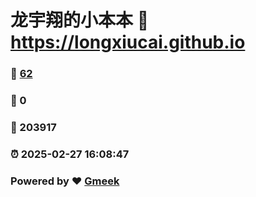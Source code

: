 # 龙宇翔的小本本 :link: https://longxiucai.github.io 
### :page_facing_up: [62](https://longxiucai.github.io/tag.html) 
### :speech_balloon: 0 
### :hibiscus: 203917 
### :alarm_clock: 2025-02-27 16:08:47 
### Powered by :heart: [Gmeek](https://github.com/Meekdai/Gmeek)
